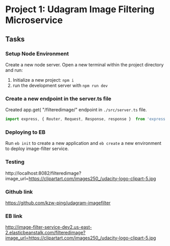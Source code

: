 # Project 1: Udagram Image Filtering Microservice

## Tasks

### Setup Node Environment

Create a new node server. Open a new terminal within the project directory and run:

1. Initialize a new project: `npm i`
2. run the development server with `npm run dev`

### Create a new endpoint in the server.ts file

Created app.get( "/filteredimage/" endpoint in `./src/server.ts`  file.

```typescript
import express, { Router, Request, Response, response }  from 'express';
```

### Deploying to EB

Run `eb init` to create a new application and `eb create` a new environment to deploy image-filter service.

### Testing

http://localhost:8082/filteredimage?image_url=https://clipartart.com/images250_/udacity-logo-clipart-5.jpg

### Github link
https://github.com/kzw-ping/udagram-imagefilter

### EB link
http://image-filter-service-dev2.us-east-2.elasticbeanstalk.com/filteredimage?image_url=https://clipartart.com/images250_/udacity-logo-clipart-5.jpg
